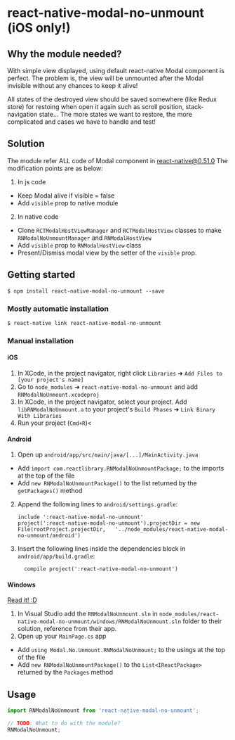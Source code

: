 
# react-native-modal-no-unmount (iOS only!)

## Why the module needed?

With simple view displayed, using default react-native Modal component is perfect.
The problem is, the view will be unmounted after the Modal invisible without any chances to keep it alive!

All states of the destroyed view should be saved somewhere (like Redux store) for restoing when open it again such as scroll position, stack-navigation state... The more states we want to restore, the more complicated and cases we have to handle and test!

## Solution

The module refer ALL code of Modal component in react-native@0.51.0
The modification points are as below:

1. In js code
- Keep Modal alive if visible = false
- Add `visible` prop to native module

2. In native code
- Clone `RCTModalHostViewManager` and `RCTModalHostView` classes to make `RNModalNoUnmountManager` and `RNModalHostView`
- Add `visible` prop to `RNModalHostView` class
- Present/Dismiss modal view by the setter of the `visible` prop.

## Getting started

`$ npm install react-native-modal-no-unmount --save`

### Mostly automatic installation

`$ react-native link react-native-modal-no-unmount`

### Manual installation


#### iOS

1. In XCode, in the project navigator, right click `Libraries` ➜ `Add Files to [your project's name]`
2. Go to `node_modules` ➜ `react-native-modal-no-unmount` and add `RNModalNoUnmount.xcodeproj`
3. In XCode, in the project navigator, select your project. Add `libRNModalNoUnmount.a` to your project's `Build Phases` ➜ `Link Binary With Libraries`
4. Run your project (`Cmd+R`)<

#### Android

1. Open up `android/app/src/main/java/[...]/MainActivity.java`
  - Add `import com.reactlibrary.RNModalNoUnmountPackage;` to the imports at the top of the file
  - Add `new RNModalNoUnmountPackage()` to the list returned by the `getPackages()` method
2. Append the following lines to `android/settings.gradle`:
    ```
    include ':react-native-modal-no-unmount'
    project(':react-native-modal-no-unmount').projectDir = new File(rootProject.projectDir,   '../node_modules/react-native-modal-no-unmount/android')
    ```
3. Insert the following lines inside the dependencies block in `android/app/build.gradle`:
    ```
      compile project(':react-native-modal-no-unmount')
    ```

#### Windows
[Read it! :D](https://github.com/ReactWindows/react-native)

1. In Visual Studio add the `RNModalNoUnmount.sln` in `node_modules/react-native-modal-no-unmount/windows/RNModalNoUnmount.sln` folder to their solution, reference from their app.
2. Open up your `MainPage.cs` app
  - Add `using Modal.No.Unmount.RNModalNoUnmount;` to the usings at the top of the file
  - Add `new RNModalNoUnmountPackage()` to the `List<IReactPackage>` returned by the `Packages` method


## Usage
```javascript
import RNModalNoUnmount from 'react-native-modal-no-unmount';

// TODO: What to do with the module?
RNModalNoUnmount;
```
